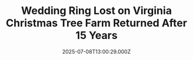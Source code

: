 ---
title: "Wedding Ring Lost on Virginia Christmas Tree Farm Returned After 15 Years"
date: 2025-07-08T13:00:29.000Z
category: Human Kindness
externalLink: "https://www.goodnewsnetwork.org/wedding-ring-lost-on-virginia-christmas-tree-farm-returned-after-15-years/"
image: ""
excerpt: "There are so many other ways it could have happened: they could have thrown away the sticky note containing Wayne Corprew’s phone number; they could have tilled the ground three inches to the left, they could have taken the ring they found to a pawnshop. But because they didn’t, a story comes now from Virginia […] The post Wedding Ring…"
---